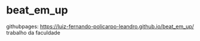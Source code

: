# beat_em_up

githubpages: https://luiz-fernando-policarpo-leandro.github.io/beat_em_up/
trabalho da faculdade
